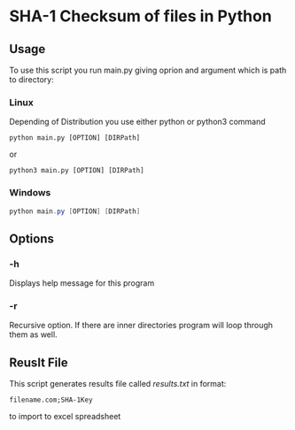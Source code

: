 # SHA-1 Checksum of files in Python

## Usage
To use this script you run main.py giving oprion and argument which is path to directory:

### Linux
Depending of Distribution you use either python or python3 command

```console
python main.py [OPTION] [DIRPath]
```
or
```console
python3 main.py [OPTION] [DIRPath]
```

### Windows
```powershell
python main.py [OPTION] [DIRPath]
```

## Options

### -h
Displays help message for this program

### -r
Recursive option. If there are inner directories program will loop through them as well.

## Reuslt File
This script generates results file called <i>results.txt</i> in format:
```
filename.com;SHA-1Key
```
to import to excel spreadsheet
